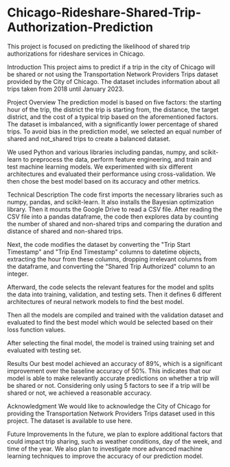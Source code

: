 # Chicago-Rideshare-Shared-Trip-Authorization-Prediction
This project is focused on predicting the likelihood of shared trip authorizations for rideshare services in Chicago.

Introduction
This project aims to predict if a trip in the city of Chicago will be shared or not using the Transportation Network Providers Trips dataset provided by the City of Chicago. The dataset includes information about all trips taken from 2018 until January 2023.

Project Overview
The prediction model is based on five factors: the starting hour of the trip, the district the trip is starting from, the distance, the target district, and the cost of a typical trip based on the aforementioned factors. The dataset is imbalanced, with a significantly lower percentage of shared trips. To avoid bias in the prediction model, we selected an equal number of shared and not_shared trips to create a balanced dataset.

We used Python and various libraries including pandas, numpy, and scikit-learn to preprocess the data, perform feature engineering, and train and test machine learning models. We experimented with six different architectures and evaluated their performance using cross-validation. We then chose the best model based on its accuracy and other metrics.

Technical Description
The code first imports the necessary libraries such as numpy, pandas, and scikit-learn. It also installs the Bayesian optimization library. Then it mounts the Google Drive to read a CSV file. After reading the CSV file into a pandas dataframe, the code then explores data by counting the number of shared and non-shared trips and comparing the duration and distance of shared and non-shared trips.

Next, the code modifies the dataset by converting the "Trip Start Timestamp" and "Trip End Timestamp" columns to datetime objects, extracting the hour from these columns, dropping irrelevant columns from the dataframe, and converting the "Shared Trip Authorized" column to an integer.

Afterward, the code selects the relevant features for the model and splits the data into training, validation, and testing sets. Then it defines 6 different architectures of neural network models to find the best model.

Then all the models are compiled and trained with the validation dataset and evaluated to find the best model which would be selected based on their loss function values.

After selecting the final model, the model is trained using training set and evaluated with testing set.

Results
Our best model achieved an accuracy of 89%, which is a significant improvement over the baseline accuracy of 50%. This indicates that our model is able to make relevantly accurate predictions on whether a trip will be shared or not. Considering only using 5 factors to see if a trip will be shared or not, we achieved a reasonable accuracy.

Acknowledgment
We would like to acknowledge the City of Chicago for providing the Transportation Network Providers Trips dataset used in this project.
The dataset is available to use here.

Future Improvements
In the future, we plan to explore additional factors that could impact trip sharing, such as weather conditions, day of the week, and time of the year. We also plan to investigate more advanced machine learning techniques to improve the accuracy of our prediction model.
